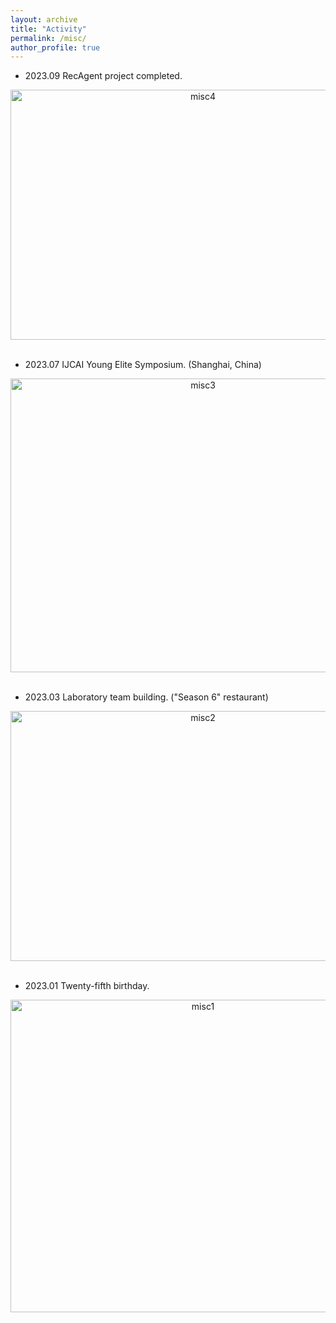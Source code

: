 ```yaml
---
layout: archive
title: "Activity"
permalink: /misc/
author_profile: true
---
```


- 2023.09 RecAgent project completed.

<div  align="center">
  <img src="../images/misc4.jpg" width = "600" height = "400" alt="misc4" align=center />
</div>
<br/>

- 2023.07 IJCAI Young Elite Symposium. (Shanghai, China)

<div  align="center">
  <img src="../images/misc3.jpg" width = "600" height = "470" alt="misc3" align=center />
</div>
<br/>

- 2023.03 Laboratory team building. ("Season 6" restaurant)

<div  align="center">
  <img src="../images/misc2.jpg" width = "600" height = "400" alt="misc2" align=center />
</div>
<br/>

- 2023.01 Twenty-fifth birthday.

<div  align="center">
  <img src="../images/misc1.jpg" width = "600" height = "500" alt="misc1" align=center /> 
</div>
<br/>
